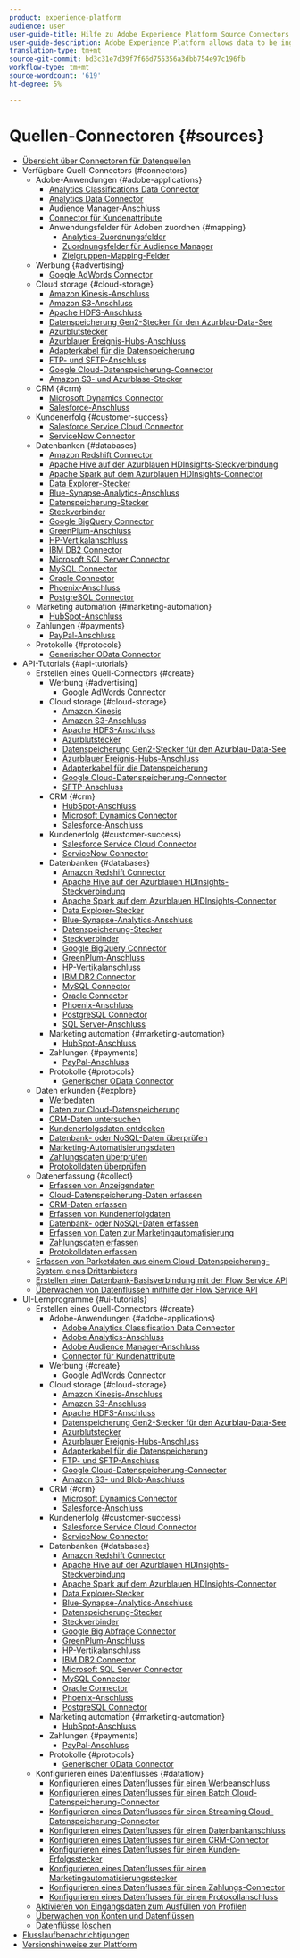 ```yaml
---
product: experience-platform
audience: user
user-guide-title: Hilfe zu Adobe Experience Platform Source Connectors
user-guide-description: Adobe Experience Platform allows data to be ingested from external sources while providing you with the ability to structure, label, and enhance incoming data using Platform services. You can ingest data from a variety of sources such as Adobe applications, cloud-based storage, databases, and many others.
translation-type: tm+mt
source-git-commit: bd3c31e7d39f7f66d755356a3dbb754e97c196fb
workflow-type: tm+mt
source-wordcount: '619'
ht-degree: 5%

---
```



# Quellen-Connectoren {#sources}

- [Übersicht über Connectoren für Datenquellen](home.md)
- Verfügbare Quell-Connectors {#connectors}
   - Adobe-Anwendungen {#adobe-applications}
      - [Analytics Classifications Data Connector](connectors/adobe-applications/classifications.md)
      - [Analytics Data Connector](connectors/adobe-applications/analytics.md)
      - [Audience Manager-Anschluss](connectors/adobe-applications/audience-manager.md)
      - [Connector für Kundenattribute](connectors/adobe-applications/customer-attributes.md)
      - Anwendungsfelder für Adoben zuordnen {#mapping}
         - [Analytics-Zuordnungsfelder](connectors/adobe-applications/mapping/analytics.md)
         - [Zuordnungsfelder für Audience Manager](connectors/adobe-applications/mapping/audience-manager.md)
         - [Zielgruppen-Mapping-Felder](connectors/adobe-applications/mapping/target.md)
   - Werbung {#advertising}
      - [Google AdWords Connector](connectors/advertising/ads.md)
   - Cloud storage {#cloud-storage}
      - [Amazon Kinesis-Anschluss](connectors/cloud-storage/kinesis.md)
      - [Amazon S3-Anschluss](connectors/cloud-storage/s3.md)
      - [Apache HDFS-Anschluss](connectors/cloud-storage/hdfs.md)
      - [Datenspeicherung Gen2-Stecker für den Azurblau-Data-See](connectors/cloud-storage/adls-gen2.md)
      - [Azurblutstecker](connectors/cloud-storage/blob.md)
      - [Azurblauer Ereignis-Hubs-Anschluss](connectors/cloud-storage/eventhub.md)
      - [Adapterkabel für die Datenspeicherung](connectors/cloud-storage/azure-file-storage.md)
      - [FTP- und SFTP-Anschluss](connectors/cloud-storage/ftp-sftp.md)
      - [Google Cloud-Datenspeicherung-Connector](connectors/cloud-storage/google-cloud-storage.md)
      - [Amazon S3- und Azurblase-Stecker](connectors/cloud-storage/blob-s3.md)
   - CRM {#crm}
      - [Microsoft Dynamics Connector](connectors/crm/ms-dynamics.md)
      - [Salesforce-Anschluss](connectors/crm/salesforce.md)
   - Kundenerfolg {#customer-success}
      - [Salesforce Service Cloud Connector](connectors/customer-success/salesforce-service-cloud.md)
      - [ServiceNow Connector](connectors/customer-success/servicenow.md)
   - Datenbanken {#databases}
      - [Amazon Redshift Connector](connectors/databases/redshift.md)
      - [Apache Hive auf der Azurblauen HDInsights-Steckverbindung](connectors/databases/hive.md)
      - [Apache Spark auf dem Azurblauen HDInsights-Connector](connectors/databases/spark.md)
      - [Data Explorer-Stecker](connectors/databases/data-explorer.md)
      - [Blue-Synapse-Analytics-Anschluss](connectors/databases/synapse-analytics.md)
      - [Datenspeicherung-Stecker](connectors/databases/ats.md)
      - [Steckverbinder](connectors/databases/couchbase.md)
      - [Google BigQuery Connector](connectors/databases/bigquery.md)
      - [GreenPlum-Anschluss](connectors/databases/greenplum.md)
      - [HP-Vertikalanschluss](connectors/databases/hp-vertica.md)
      - [IBM DB2 Connector](connectors/databases/ibm-db2.md)
      - [Microsoft SQL Server Connector](connectors/databases/sql-server.md)
      - [MySQL Connector](connectors/databases/mysql.md)
      - [Oracle Connector](connectors/databases/oracle.md)
      - [Phoenix-Anschluss](connectors/databases/phoenix.md)
      - [PostgreSQL Connector](connectors/databases/postgres.md)
   - Marketing automation {#marketing-automation}
      - [HubSpot-Anschluss](connectors/marketing-automation/hubspot.md)
   - Zahlungen {#payments}
      - [PayPal-Anschluss](connectors/payments/paypal.md)
   - Protokolle {#protocols}
      - [Generischer OData Connector](connectors/protocols/odata.md)
- API-Tutorials {#api-tutorials}
   - Erstellen eines Quell-Connectors {#create}
      - Werbung {#advertising}
         - [Google AdWords Connector](tutorials/api/create/advertising/ads.md)
      - Cloud storage {#cloud-storage}
         - [Amazon Kinesis](tutorials/api/create/cloud-storage/kinesis.md)
         - [Amazon S3-Anschluss](tutorials/api/create/cloud-storage/s3.md)
         - [Apache HDFS-Anschluss](tutorials/api/create/cloud-storage/hdfs.md)
         - [Azurblutstecker](tutorials/api/create/cloud-storage/blob.md)
         - [Datenspeicherung Gen2-Stecker für den Azurblau-Data-See](tutorials/api/create/cloud-storage/adls-gen2.md)
         - [Azurblauer Ereignis-Hubs-Anschluss](tutorials/api/create/cloud-storage/eventhub.md)
         - [Adapterkabel für die Datenspeicherung](tutorials/api/create/cloud-storage/azure-file-storage.md)
         - [Google Cloud-Datenspeicherung-Connector](tutorials/api/create/cloud-storage/google.md)
         - [SFTP-Anschluss](tutorials/api/create/cloud-storage/sftp.md)
      - CRM {#crm}
         - [HubSpot-Anschluss](tutorials/api/create/crm/hubspot.md)
         - [Microsoft Dynamics Connector](tutorials/api/create/crm/ms-dynamics.md)
         - [Salesforce-Anschluss](tutorials/api/create/crm/salesforce.md)
      - Kundenerfolg {#customer-success}
         - [Salesforce Service Cloud Connector](tutorials/api/create/customer-success/salesforce-service-cloud.md)
         - [ServiceNow Connector](tutorials/api/create/customer-success/servicenow.md)
      - Datenbanken {#databases}
         - [Amazon Redshift Connector](tutorials/api/create/databases/redshift.md)
         - [Apache Hive auf der Azurblauen HDInsights-Steckverbindung](tutorials/api/create/databases/hive.md)
         - [Apache Spark auf dem Azurblauen HDInsights-Connector](tutorials/api/create/databases/spark.md)
         - [Data Explorer-Stecker](tutorials/api/create/databases/data-explorer.md)
         - [Blue-Synapse-Analytics-Anschluss](tutorials/api/create/databases/synapse-analytics.md)
         - [Datenspeicherung-Stecker](tutorials/api/create/databases/ats.md)
         - [Steckverbinder](tutorials/api/create/databases/couchbase.md)
         - [Google BigQuery Connector](tutorials/api/create/databases/bigquery.md)
         - [GreenPlum-Anschluss](tutorials/api/create/databases/greenplum.md)
         - [HP-Vertikalanschluss](tutorials/api/create/databases/hp-vertica.md)
         - [IBM DB2 Connector](tutorials/api/create/databases/ibm-db2.md)
         - [MySQL Connector](tutorials/api/create/databases/mysql.md)
         - [Oracle Connector](tutorials/api/create/databases/oracle.md)
         - [Phoenix-Anschluss](tutorials/api/create/databases/phoenix.md)
         - [PostgreSQL Connector](tutorials/api/create/databases/postgres.md)
         - [SQL Server-Anschluss](tutorials/api/create/databases/sql-server.md)
      - Marketing automation {#marketing-automation}
         - [HubSpot-Anschluss](tutorials/api/create/marketing-automation/hubspot.md)
      - Zahlungen {#payments}
         - [PayPal-Anschluss](tutorials/api/create/payments/paypal.md)
      - Protokolle {#protocols}
         - [Generischer OData Connector](tutorials/api/create/protocols/odata.md)
   - Daten erkunden {#explore}
      - [Werbedaten](tutorials/api/explore/advertising.md)
      - [Daten zur Cloud-Datenspeicherung](tutorials/api/explore/cloud-storage.md)
      - [CRM-Daten untersuchen](tutorials/api/explore/crm.md)
      - [Kundenerfolgsdaten entdecken](tutorials/api/explore/customer-success.md)
      - [Datenbank- oder NoSQL-Daten überprüfen](tutorials/api/explore/database-nosql.md)
      - [Marketing-Automatisierungsdaten](tutorials/api/explore/marketing-automation.md)
      - [Zahlungsdaten überprüfen](tutorials/api/explore/payments.md)
      - [Protokolldaten überprüfen](tutorials/api/explore/protocols.md)
   - Datenerfassung {#collect}
      - [Erfassen von Anzeigendaten](tutorials/api/collect/advertising.md)
      - [Cloud-Datenspeicherung-Daten erfassen](tutorials/api/collect/cloud-storage.md)
      - [CRM-Daten erfassen](tutorials/api/collect/crm.md)
      - [Erfassen von Kundenerfolgdaten](tutorials/api/collect/customer-success.md)
      - [Datenbank- oder NoSQL-Daten erfassen](tutorials/api/collect/database-nosql.md)
      - [Erfassen von Daten zur Marketingautomatisierung](tutorials/api/collect/marketing-automation.md)
      - [Zahlungsdaten erfassen](tutorials/api/collect/payments.md)
      - [Protokolldaten erfassen](tutorials/api/collect/protocols.md)
   - [Erfassen von Parketdaten aus einem Cloud-Datenspeicherung-System eines Drittanbieters](tutorials/api/cloud-storage-parquet.md)
   - [Erstellen einer Datenbank-Basisverbindung mit der Flow Service API](tutorials/api/create-dataset-base-connection.md)
   - [Überwachen von Datenflüssen mithilfe der Flow Service API](tutorials/api/monitor.md)
- UI-Lernprogramme {#ui-tutorials}
   - Erstellen eines Quell-Connectors {#create}
      - Adobe-Anwendungen {#adobe-applications}
         - [Adobe Analytics Classification Data Connector](tutorials/ui/create/adobe-applications/classifications.md)
         - [Adobe Analytics-Anschluss](tutorials/ui/create/adobe-applications/analytics.md)
         - [Adobe Audience Manager-Anschluss](tutorials/ui/create/adobe-applications/audience-manager.md)
         - [Connector für Kundenattribute](tutorials/ui/create/adobe-applications/customer-attributes.md)
      - Werbung {#create}
         - [Google AdWords Connector](tutorials/ui/create/advertising/ads.md)
      - Cloud storage {#cloud-storage}
         - [Amazon Kinesis-Anschluss](tutorials/ui/create/cloud-storage/kinesis.md)
         - [Amazon S3-Anschluss](tutorials/ui/create/cloud-storage/s3.md)
         - [Apache HDFS-Anschluss](tutorials/ui/create/cloud-storage/hdfs.md)
         - [Datenspeicherung Gen2-Stecker für den Azurblau-Data-See](tutorials/ui/create/cloud-storage/adls-gen2.md)
         - [Azurblutstecker](tutorials/ui/create/cloud-storage/blob.md)
         - [Azurblauer Ereignis-Hubs-Anschluss](tutorials/ui/create/cloud-storage/eventhub.md)
         - [Adapterkabel für die Datenspeicherung](tutorials/ui/create/cloud-storage/azure-file-storage.md)
         - [FTP- und SFTP-Anschluss](tutorials/ui/create/cloud-storage/ftp-sftp.md)
         - [Google Cloud-Datenspeicherung-Connector](tutorials/ui/create/cloud-storage/google-cloud-storage.md)
         - [Amazon S3- und Blob-Anschluss](tutorials/ui/create/cloud-storage/blob-s3.md)
      - CRM {#crm}
         - [Microsoft Dynamics Connector](tutorials/ui/create/crm/dynamics.md)
         - [Salesforce-Anschluss](tutorials/ui/create/crm/salesforce.md)
      - Kundenerfolg {#customer-success}
         - [Salesforce Service Cloud Connector](tutorials/ui/create/customer-success/salesforce-service-cloud.md)
         - [ServiceNow Connector](tutorials/ui/create/customer-success/servicenow.md)
      - Datenbanken {#databases}
         - [Amazon Redshift Connector](tutorials/ui/create/databases/redshift.md)
         - [Apache Hive auf der Azurblauen HDInsights-Steckverbindung](tutorials/ui/create/databases/hive.md)
         - [Apache Spark auf dem Azurblauen HDInsights-Connector](tutorials/ui/create/databases/spark.md)
         - [Data Explorer-Stecker](tutorials/ui/create/databases/data-explorer.md)
         - [Blue-Synapse-Analytics-Anschluss](tutorials/ui/create/databases/synapse-analytics.md)
         - [Datenspeicherung-Stecker](tutorials/ui/create/databases/ats.md)
         - [Steckverbinder](tutorials/ui/create/databases/couchbase.md)
         - [Google Big Abfrage Connector](tutorials/ui/create/databases/bigquery.md)
         - [GreenPlum-Anschluss](tutorials/ui/create/databases/greenplum.md)
         - [HP-Vertikalanschluss](tutorials/ui/create/databases/hp-vertica.md)
         - [IBM DB2 Connector](tutorials/ui/create/databases/ibm-db2.md)
         - [Microsoft SQL Server Connector](tutorials/ui/create/databases/sql-server.md)
         - [MySQL Connector](tutorials/ui/create/databases/mysql.md)
         - [Oracle Connector](tutorials/ui/create/databases/oracle.md)
         - [Phoenix-Anschluss](tutorials/ui/create/databases/phoenix.md)
         - [PostgreSQL Connector](tutorials/ui/create/databases/postgres.md)
      - Marketing automation {#marketing-automation}
         - [HubSpot-Anschluss](tutorials/ui/create/marketing-automation/hubspot.md)
      - Zahlungen {#payments}
         - [PayPal-Anschluss](tutorials/ui/create/payments/paypal.md)
      - Protokolle {#protocols}
         - [Generischer OData Connector](tutorials/ui/create/protocols/odata.md)
   - Konfigurieren eines Datenflusses {#dataflow}
      - [Konfigurieren eines Datenflusses für einen Werbeanschluss](tutorials/ui/dataflow/advertising.md)
      - [Konfigurieren eines Datenflusses für einen Batch Cloud-Datenspeicherung-Connector](tutorials/ui/dataflow/batch/cloud-storage.md)
      - [Konfigurieren eines Datenflusses für einen Streaming Cloud-Datenspeicherung-Connector](tutorials/ui/dataflow/streaming/cloud-storage.md)
      - [Konfigurieren eines Datenflusses für einen Datenbankanschluss](tutorials/ui/dataflow/databases.md)
      - [Konfigurieren eines Datenflusses für einen CRM-Connector](tutorials/ui/dataflow/crm.md)
      - [Konfigurieren eines Datenflusses für einen Kunden-Erfolgsstecker](tutorials/ui/dataflow/customer-success.md)
      - [Konfigurieren eines Datenflusses für einen Marketingautomatisierungsstecker](tutorials/ui/dataflow/marketing-automation.md)
      - [Konfigurieren eines Datenflusses für einen Zahlungs-Connector](tutorials/ui/dataflow/payments.md)
      - [Konfigurieren eines Datenflusses für einen Protokollanschluss](tutorials/ui/dataflow/protocols.md)
   - [Aktivieren von Eingangsdaten zum Ausfüllen von Profilen](tutorials/ui/profile.md)
   - [Überwachen von Konten und Datenflüssen](tutorials/ui/monitor.md)
   - [Datenflüsse löschen](tutorials/ui/delete.md)
- [Flusslaufbenachrichtigungen](notifications.md)
- [Versionshinweise zur Plattform](https://docs.adobe.com/content/help/de-DE/experience-platform/release-notes/latest.html)
